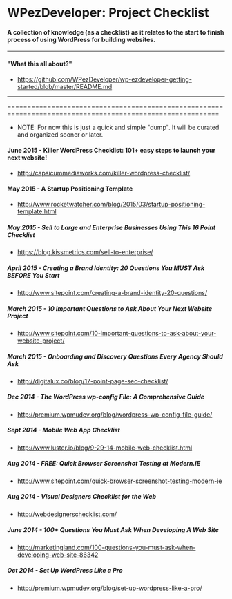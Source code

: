 # WPezDeveloper: Project Checklist

#### A collection of knowledge (as a checklist) as it relates to the start to finish process of using WordPress for building websites.


-----------------------------------------------------------------------------------------------------------
#### "What this all about?"

- https://github.com/WPezDeveloper/wp-ezdeveloper-getting-started/blob/master/README.md
-----------------------------------------------------------------------------------------------------------

===========================================================================================================


- NOTE: For now this is just a quick and simple "dump". It will be curated and organized sooner or later.


#### June 2015 - Killer WordPress Checklist: 101+ easy steps to launch your next website!
 - http://capsicummediaworks.com/killer-wordpress-checklist/
 

#### May 2015 - A Startup Positioning Template
 - http://www.rocketwatcher.com/blog/2015/03/startup-positioning-template.html
 

##### May 2015 - Sell to Large and Enterprise Businesses Using This 16 Point Checklist
 - https://blog.kissmetrics.com/sell-to-enterprise/


##### April 2015 - Creating a Brand Identity: 20 Questions You MUST Ask BEFORE You Start
 - http://www.sitepoint.com/creating-a-brand-identity-20-questions/


##### March 2015 - 10 Important Questions to Ask About Your Next Website Project
 - http://www.sitepoint.com/10-important-questions-to-ask-about-your-website-project/


##### March 2015 - Onboarding and Discovery Questions Every Agency Should Ask
- http://digitalux.co/blog/17-point-page-seo-checklist/


##### Dec 2014 - The WordPress wp-config File: A Comprehensive Guide
- http://premium.wpmudev.org/blog/wordpress-wp-config-file-guide/


##### Sept 2014 - Mobile Web App Checklist
- http://www.luster.io/blog/9-29-14-mobile-web-checklist.html


##### Aug 2014 - FREE: Quick Browser Screenshot Testing at Modern.IE
- http://www.sitepoint.com/quick-browser-screenshot-testing-modern-ie


##### Aug 2014 - Visual Designers Checklist for the Web
- http://webdesignerschecklist.com/


##### June 2014 - 100+ Questions You Must Ask When Developing A Web Site
- http://marketingland.com/100-questions-you-must-ask-when-developing-web-site-86342


##### Oct 2014 - Set Up WordPress Like a Pro
- http://premium.wpmudev.org/blog/set-up-wordpress-like-a-pro/
